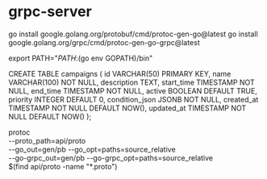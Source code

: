 # grpc-server

go install google.golang.org/protobuf/cmd/protoc-gen-go@latest
go install google.golang.org/grpc/cmd/protoc-gen-go-grpc@latest

export PATH="$PATH:$(go env GOPATH)/bin" 


  CREATE TABLE campaigns (
    id VARCHAR(50) PRIMARY KEY,
    name VARCHAR(100) NOT NULL,
    description TEXT,
    start_time TIMESTAMP NOT NULL,
    end_time TIMESTAMP NOT NULL,
    active BOOLEAN DEFAULT TRUE,
    priority INTEGER DEFAULT 0,
    condition_json JSONB NOT NULL,
    created_at TIMESTAMP NOT NULL DEFAULT NOW(),
    updated_at TIMESTAMP NOT NULL DEFAULT NOW()
);


 protoc \
  --proto_path=api/proto \
  --go_out=gen/pb --go_opt=paths=source_relative \
  --go-grpc_out=gen/pb --go-grpc_opt=paths=source_relative \
  $(find api/proto -name "*.proto")
